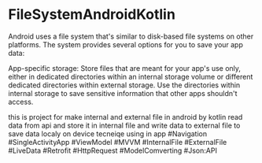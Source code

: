 # FileSystemAndroidKotlin

Android uses a file system that's similar to disk-based file systems on other platforms. The system provides several options for you to save your app data:

App-specific storage: Store files that are meant for your app's use only, either in dedicated directories within an internal storage volume or different dedicated directories within external storage. Use the directories within internal storage to save sensitive information that other apps shouldn't access.


this is project for make internal and external file in android by kotlin  read data from api and store it in internal file and write data to external file to save data localy on device  tecneiqe using in app  #Navigation #SingleActivityApp #ViewModel #MVVM #InternalFile #ExternalFile #LiveData  #Retrofit #HttpRequest #ModelComverting #Json:API 
